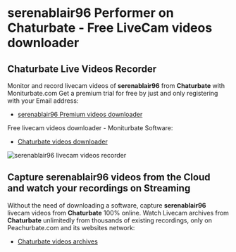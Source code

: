 # serenablair96 Performer on Chaturbate - Free LiveCam videos downloader

## Chaturbate Live Videos Recorder

Monitor and record livecam videos of **serenablair96** from **Chaturbate** with Moniturbate.com
Get a premium trial for free by just and only registering with your Email address:
* [serenablair96 Premium videos downloader](https://moniturbate.com/request-demo-licence-key.html)

Free livecam videos downloader - Moniturbate Software:
* [Chaturbate videos downloader](https://moniturbate.com/moniturbate-download-software.html)

![serenablair96 livecam videos recorder](https://peachurnet.com/templates/moniturbate-software.png)


## Capture serenablair96 videos from the Cloud and watch your recordings on Streaming

Without the need of downloading a software, capture **serenablair96** livecam videos from **Chaturbate** 100% online.
Watch Livecam archives from **Chaturbate** unlimitedly from thousands of existing recordings, only on Peachurbate.com and its websites network:
* [Chaturbate videos archives](https://peachurnet.com/)